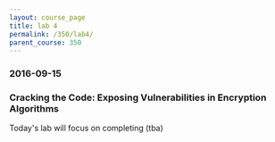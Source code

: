 ```yaml
---
layout: course_page
title: lab 4
permalink: /350/lab4/
parent_course: 350
---
```


### 2016-09-15

### Cracking the Code: Exposing Vulnerabilities in Encryption Algorithms

Today's lab will focus on completing (tba)


